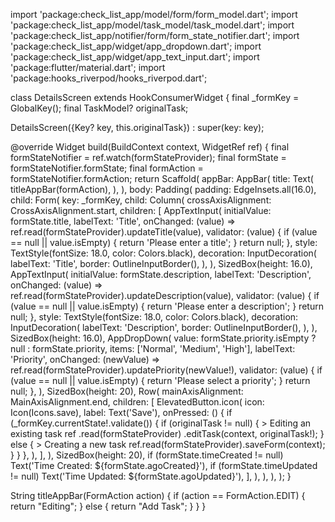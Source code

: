 import 'package:check_list_app/model/form/form_model.dart';
import 'package:check_list_app/model/task_model/task_model.dart';
import 'package:check_list_app/notifier/form/form_state_notifier.dart';
import 'package:check_list_app/widget/app_dropdown.dart';
import 'package:check_list_app/widget/app_text_input.dart';
import 'package:flutter/material.dart';
import 'package:hooks_riverpod/hooks_riverpod.dart';

class DetailsScreen extends HookConsumerWidget {
  final _formKey = GlobalKey<FormState>();
  final TaskModel? originalTask;

  DetailsScreen({Key? key, this.originalTask}) : super(key: key);

  @override
  Widget build(BuildContext context, WidgetRef ref) {
    final formStateNotifier = ref.watch(formStateProvider);
    final formState = formStateNotifier.formState;
    final formAction = formStateNotifier.formAction;
    return Scaffold(
      appBar: AppBar(
        title: Text(
          titleAppBar(formAction),
        ),
      ),
      body: Padding(
        padding: EdgeInsets.all(16.0),
        child: Form(
          key: _formKey,
          child: Column(
            crossAxisAlignment: CrossAxisAlignment.start,
            children: <Widget>[
              AppTextInput(
                initialValue: formState.title,
                labelText: 'Title',
                onChanged: (value) =>
                    ref.read(formStateProvider).updateTitle(value),
                validator: (value) {
                  if (value == null || value.isEmpty) {
                    return 'Please enter a title';
                  }
                  return null;
                },
                style: TextStyle(fontSize: 18.0, color: Colors.black),
                decoration: InputDecoration(
                  labelText: 'Title',
                  border: OutlineInputBorder(),
                ),
              ),
              SizedBox(height: 16.0),
              AppTextInput(
                initialValue: formState.description,
                labelText: 'Description',
                onChanged: (value) =>
                    ref.read(formStateProvider).updateDescription(value),
                validator: (value) {
                  if (value == null || value.isEmpty) {
                    return 'Please enter a description';
                  }
                  return null;
                },
                style: TextStyle(fontSize: 18.0, color: Colors.black),
                decoration: InputDecoration(
                  labelText: 'Description',
                  border: OutlineInputBorder(),
                ),
              ),
              SizedBox(height: 16.0),
              AppDropDown(
                value: formState.priority.isEmpty ? null : formState.priority,
                items: ['Normal', 'Medium', 'High'],
                labelText: 'Priority',
                onChanged: (newValue) =>
                    ref.read(formStateProvider).updatePriority(newValue!),
                validator: (value) {
                  if (value == null || value.isEmpty) {
                    return 'Please select a priority';
                  }
                  return null;
                },
              ),
              SizedBox(height: 20),
              Row(
                mainAxisAlignment: MainAxisAlignment.end,
                children: [
                  ElevatedButton.icon(
                    icon: Icon(Icons.save),
                    label: Text('Save'),
                    onPressed: () {
                      if (_formKey.currentState!.validate()) {
                        if (originalTask != null) {
                          >  Editing an existing task
                          ref
                              .read(formStateProvider)
                              .editTask(context, originalTask!);
                        } else {
                          >  Creating a new task
                          ref.read(formStateProvider).saveForm(context);
                        }
                      }
                    },
                  ),
                ],
              ),
              SizedBox(height: 20),
              if (formState.timeCreated != null)
                Text('Time Created: ${formState.agoCreated}'),
              if (formState.timeUpdated != null)
                Text('Time Updated: ${formState.agoUpdated}'),
            ],
          ),
        ),
      ),
    );
  }

  String titleAppBar(FormAction action) {
    if (action == FormAction.EDIT) {
      return "Editing";
    } else {
      return "Add Task";
    }
  }
}
